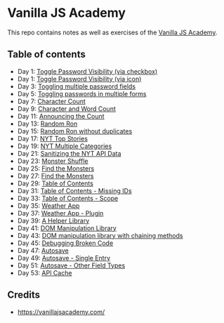 # Vanilla JS Academy

This repo contains notes as well as exercises of the [Vanilla JS Academy](https://vanillajsacademy.com/).

## Table of contents

- Day 1: [Toggle Password Visibility (via checkbox)](https://nielslange.github.io/vanilla-js-academy/day-01/toggle-via-checkbox/index.html)
- Day 1: [Toggle Password Visibility (via icon)](https://nielslange.github.io/vanilla-js-academy/day-01/toggle-via-icon/index.html)</a>
- Day 3: [Toggling multiple password fields](https://nielslange.github.io/vanilla-js-academy/day-03/index.html)</a>
- Day 5: [Toggling passwords in multiple forms](https://nielslange.github.io/vanilla-js-academy/day-05/index.html)
- Day 7: [Character Count](https://nielslange.github.io/vanilla-js-academy/day-07/index.html)
- Day 9: [Character and Word Count](https://nielslange.github.io/vanilla-js-academy/day-09/index.html)
- Day 11: [Announcing the Count](https://nielslange.github.io/vanilla-js-academy/day-11/index.html)
- Day 13: [Random Ron](https://nielslange.github.io/vanilla-js-academy/day-13/index.html)
- Day 15: [Random Ron without duplicates](https://nielslange.github.io/vanilla-js-academy/day-15/index.html)
- Day 17: [NYT Top Stories](https://nielslange.github.io/vanilla-js-academy/day-17/index.html)
- Day 19: [NYT Multiple Categories](https://nielslange.github.io/vanilla-js-academy/day-19/index.html)
- Day 21: [Sanitizing the NYT API Data](https://nielslange.github.io/vanilla-js-academy/day-21/index.html)
- Day 23: [Monster Shuffle](https://nielslange.github.io/vanilla-js-academy/day-23/index.html)
- Day 25: [Find the Monsters](https://nielslange.github.io/vanilla-js-academy/day-25/index.html)
- Day 27: [Find the Monsters](https://nielslange.github.io/vanilla-js-academy/day-27/index.html)
- Day 29: [Table of Contents](https://nielslange.github.io/vanilla-js-academy/day-29/index.html)
- Day 31: [Table of Contents - Missing IDs](https://nielslange.github.io/vanilla-js-academy/day-31/index.html)
- Day 33: [Table of Contents - Scope](https://nielslange.github.io/vanilla-js-academy/day-33/index.html)
- Day 35: [Weather App](https://nielslange.github.io/vanilla-js-academy/day-35/index.html)
- Day 37: [Weather App - Plugin](https://nielslange.github.io/vanilla-js-academy/day-37/index.html)
- Day 39: [A Helper Library](https://nielslange.github.io/vanilla-js-academy/day-39/index.html)
- Day 41: [DOM Manipulation Library](https://nielslange.github.io/vanilla-js-academy/day-41/index.html)
- Day 43: [DOM manipulation library with chaining methods](https://nielslange.github.io/vanilla-js-academy/day-43/index.html)
- Day 45: [Debugging Broken Code](https://nielslange.github.io/vanilla-js-academy/day-45/index.html)
- Day 47: [Autosave](https://nielslange.github.io/vanilla-js-academy/day-47/index.html)
- Day 49: [Autosave - Single Entry](https://nielslange.github.io/vanilla-js-academy/day-49/index.html)
- Day 51: [Autosave - Other Field Types](https://nielslange.github.io/vanilla-js-academy/day-51/index.html)
- Day 53: [API Cache](https://nielslange.github.io/vanilla-js-academy/day-53/index.html)

## Credits

* https://vanillajsacademy.com/
